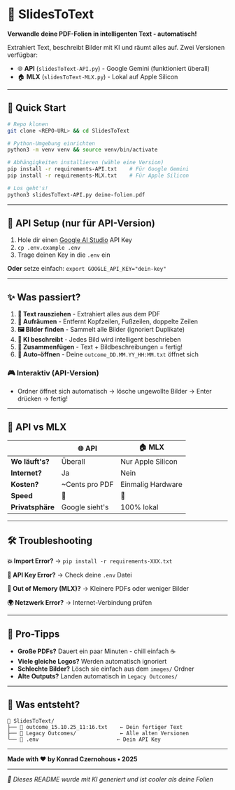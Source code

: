 # 🎯 SlidesToText

**Verwandle deine PDF-Folien in intelligenten Text - automatisch!** 

Extrahiert Text, beschreibt Bilder mit KI und räumt alles auf. Zwei Versionen verfügbar:

- 🌐 **API** (`slidesToText-API.py`) - Google Gemini (funktioniert überall)
- 🏠 **MLX** (`slidesToText-MLX.py`) - Lokal auf Apple Silicon

---

## 🚀 Quick Start

```bash
# Repo klonen
git clone <REPO-URL> && cd SlidesToText

# Python-Umgebung einrichten
python3 -m venv venv && source venv/bin/activate

# Abhängigkeiten installieren (wähle eine Version)
pip install -r requirements-API.txt    # Für Google Gemini
pip install -r requirements-MLX.txt    # Für Apple Silicon

# Los geht's!
python3 slidesToText-API.py deine-folien.pdf
```

---

## 🔑 API Setup (nur für API-Version)

1. Hole dir einen [Google AI Studio](https://aistudio.google.com/) API Key
2. `cp .env.example .env` 
3. Trage deinen Key in die `.env` ein

**Oder** setze einfach: `export GOOGLE_API_KEY="dein-key"`

---

## ✨ Was passiert?

1. **📄 Text rausziehen** - Extrahiert alles aus dem PDF
2. **🧹 Aufräumen** - Entfernt Kopfzeilen, Fußzeilen, doppelte Zeilen
3. **🖼️ Bilder finden** - Sammelt alle Bilder (ignoriert Duplikate)
4. **🤖 KI beschreibt** - Jedes Bild wird intelligent beschrieben
5. **📝 Zusammenfügen** - Text + Bildbeschreibungen = fertig!
6. **🎉 Auto-öffnen** - Deine `outcome_DD.MM.YY_HH:MM.txt` öffnet sich

### 🎮 Interaktiv (API-Version)
- Ordner öffnet sich automatisch → lösche ungewollte Bilder → Enter drücken → fertig!

---

## 🥊 API vs MLX

| | 🌐 API | 🏠 MLX |
|---|---|---|
| **Wo läuft's?** | Überall | Nur Apple Silicon |
| **Internet?** | Ja | Nein |
| **Kosten?** | ~Cents pro PDF | Einmalig Hardware |
| **Speed** | 🚀 | 🐌 |
| **Privatsphäre** | Google sieht's | 100% lokal |

---

## 🛠️ Troubleshooting

**💥 Import Error?** → `pip install -r requirements-XXX.txt`

**🔑 API Key Error?** → Check deine `.env` Datei

**🧠 Out of Memory (MLX)?** → Kleinere PDFs oder weniger Bilder

**🌍 Netzwerk Error?** → Internet-Verbindung prüfen

---

## 🎯 Pro-Tipps

- **Große PDFs?** Dauert ein paar Minuten - chill einfach ☕
- **Viele gleiche Logos?** Werden automatisch ignoriert 
- **Schlechte Bilder?** Lösch sie einfach aus dem `images/` Ordner
- **Alte Outputs?** Landen automatisch in `Legacy Outcomes/`

---

## 📁 Was entsteht?

```
📂 SlidesToText/
├── 📄 outcome_15.10.25_11:16.txt    ← Dein fertiger Text
├── 📁 Legacy Outcomes/              ← Alle alten Versionen
└── 🔐 .env                         ← Dein API Key
```

---

**Made with ❤️ by Konrad Czernohous • 2025**

---

*🤖 Dieses README wurde mit KI generiert und ist cooler als deine Folien*